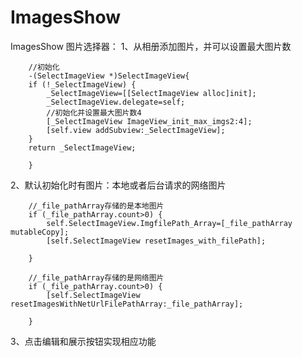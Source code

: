 # ImagesShow
ImagesShow
图片选择器：
1、从相册添加图片，并可以设置最大图片数

        //初始化
        -(SelectImageView *)SelectImageView{
        if (!_SelectImageView) {
            _SelectImageView=[[SelectImageView alloc]init];
            _SelectImageView.delegate=self;
            //初始化并设置最大图片数4
            [_SelectImageView ImageView_init_max_imgs2:4];
            [self.view addSubview:_SelectImageView];
        }
        return _SelectImageView;
        
        }


2、默认初始化时有图片：本地或者后台请求的网络图片

        //_file_pathArray存储的是本地图片
        if (_file_pathArray.count>0) {
            self.SelectImageView.ImgfilePath_Array=[_file_pathArray mutableCopy];
            [self.SelectImageView resetImages_with_filePath];
            
        }
 
        //_file_pathArray存储的是网络图片
        if (_file_pathArray.count>0) {
            [self.SelectImageView resetImagesWithNetUrlFilePathArray:_file_pathArray];
            
        }
     

3、点击编辑和展示按钮实现相应功能